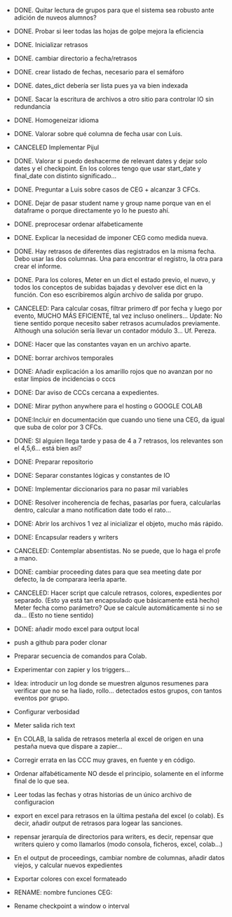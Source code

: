 - DONE. Quitar lectura de grupos para que el sistema sea robusto ante adición de nuveos alumnos?
- DONE. Probar si leer todas las hojas de golpe mejora la eficiencia
- DONE. Inicializar retrasos
- DONE. cambiar directorio a fecha/retrasos
- DONE. crear listado de fechas, necesario para el semáforo
- DONE. dates_dict debería ser lista pues ya va bien indexada
- DONE. Sacar la escritura de archivos a otro sitio para controlar IO sin redundancia
- DONE. Homogeneizar idioma
- DONE. Valorar sobre qué columna de fecha usar con Luis.
- CANCELED Implementar Pijul
- DONE. Valorar si puedo deshacerme de relevant dates y dejar solo dates y el checkpoint. En los colores tengo que usar start_date y final_date con distinto significado...
- DONE. Preguntar a Luis sobre casos de CEG + alcanzar 3 CFCs.
- DONE. Dejar de pasar student name y group name porque van en el dataframe o porque directamente yo lo he puesto ahí.
- DONE. preprocesar ordenar alfabeticamente
- DONE. Explicar la necesidad de imponer CEG como medida nueva.
- DONE. Hay retrasos de diferentes días registrados en la misma fecha. Debo usar las dos columnas. Una para encontrar el registro, la otra para crear el informe.
- DONE. Para los colores, Meter en un dict el estado previo, el nuevo, y todos los conceptos de subidas bajadas y devolver ese dict en la función. Con eso escribiremos algún archivo de salida por grupo.
- CANCELED: Para calcular cosas, filtrar primero df por fecha y luego por evento, MUCHO MÁS EFICIENTE, tal vez incluso oneliners... Update: No tiene sentido porque necesito saber retrasos acumulados previamente. Although una solución sería llevar un contador módulo 3... Uf. Pereza.
- DONE: Hacer que las constantes vayan en un archivo aparte. 
- DONE: borrar archivos temporales
- DONE: Añadir explicación a los amarillo rojos que no avanzan por no estar limpios de incidencias o cccs
- DONE: Dar aviso de CCCs cercana a expedientes.
- DONE: Mirar python anywhere para el hosting o GOOGLE COLAB
- DONE:Incluir en documentación que cuando uno tiene una CEG, da igual que suba de color por 3 CFCs.
- DONE: SI alguien llega tarde y pasa de 4 a 7 retrasos, los relevantes son el 4,5,6... está bien así?
- DONE: Preparar repositorio
- DONE: Separar constantes lógicas y constantes de IO
- DONE: Implementar diccionarios para no pasar mil variables
- DONE: Resolver incoherencia de fechas, pasarlas por fuera, calcularlas dentro, calcular a mano notification date todo el rato...
- DONE: Abrir los archivos 1 vez al inicializar el objeto, mucho más rápido.
- DONE: Encapsular readers y writers
- CANCELED: Contemplar absentistas. No se puede, que lo haga el profe a mano.
- DONE: cambiar proceeding dates para que sea meeting date por defecto, la de comparara leerla aparte.
- CANCELED: Hacer script que calcule retrasos, colores, expedientes por separado. (Esto ya está tan encapsulado que básicamente está hecho) Meter fecha como parámetro? Que se calcule automáticamente si no se da... (Esto no tiene sentido)
- DONE: añadir modo excel para output local








- push a github para poder clonar
- Preparar secuencia de comandos para Colab.
- Experimentar con zapier y los triggers...


- Idea: introducir un log donde se muestren algunos resumenes para verificar que no se ha liado, rollo... detectados estos grupos, con tantos eventos por grupo.
- Configurar verbosidad
- Meter salida rich text

- En COLAB, la salida de retrasos meterla al excel de origen en una pestaña nueva que dispare a zapier...

- Corregir errata en las CCC muy graves, en fuente y en código.
- Ordenar alfabéticamente NO desde el principio, solamente en el informe final de lo que sea.
- Leer todas las fechas y otras historias de un único archivo de configuracion
- export en excel para retrasos en la última pestaña del excel (o colab). Es decir, añadir output de retrasos para logear las sanciones.
- repensar jerarquía de directorios para writers, es decir, repensar que writers quiero y como llamarlos (modo consola, ficheros, excel, colab...)
- En el output de proceedings, cambiar nombre de columnas, añadir datos viejos, y calcular nuevos expedientes
- Exportar colores con excel formateado


- RENAME: nombre funciones CEG: 
- Rename checkpoint a window o interval